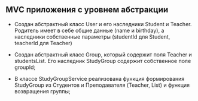 ## MVC приложения с уровнем абстракции

- Создан абстрактный класс User и его наследники Student и Teacher. Родитель имеет в себе общие данные (name и birthday), а наследники собственные параметры (studentId для Student, teacherId для Teacher)

- Создан абстрактный класс Group, который содержит поля Teacher и studentsList. Его наследник StudyGroup содержит  собственное поле groupId;

- В классе StudyGroupService реализована функция формирования StudyGroup из Студентов и Преподавателя (Teacher, List<Student>) и функция возвращения группы;
